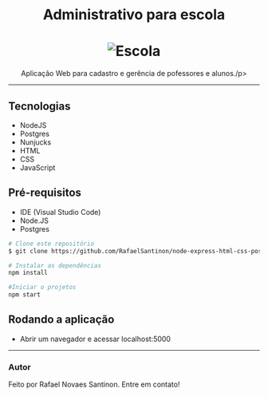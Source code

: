 <h1 align="center">Administrativo para escola</h1>

<h1 align="center">
  <img alt="Escola" title="Escola" src="./assets/adm.gif" />
</h1>

<p align="center">Aplicação Web para cadastro e gerência de pofessores e alunos./p>

---
## Tecnologias

- NodeJS
- Postgres
- Nunjucks
- HTML
- CSS
- JavaScript

## Pré-requisitos

- IDE (Visual Studio Code)
- Node.JS
- Postgres

```bash
# Clone este repositório
$ git clone https://github.com/RafaelSantinon/node-express-html-css-postgres-admescola.git

# Instalar as dependências
npm install

#Iniciar o projetos
npm start
```
## Rodando a aplicação

- Abrir um navegador e acessar localhost:5000
---

### Autor

Feito por Rafael Novaes Santinon. Entre em contato!